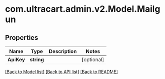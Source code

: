 
# com.ultracart.admin.v2.Model.Mailgun

## Properties

Name | Type | Description | Notes
------------ | ------------- | ------------- | -------------
**ApiKey** | **string** |  | [optional] 

[[Back to Model list]](../README.md#documentation-for-models)
[[Back to API list]](../README.md#documentation-for-api-endpoints)
[[Back to README]](../README.md)

